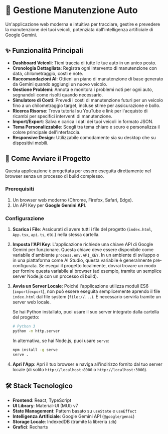 # 🚗 Gestione Manutenzione Auto

Un'applicazione web moderna e intuitiva per tracciare, gestire e prevedere la manutenzione dei tuoi veicoli, potenziata dall'intelligenza artificiale di Google Gemini.

## ✨ Funzionalità Principali

- **Dashboard Veicoli**: Tieni traccia di tutte le tue auto in un unico posto.
- **Cronologia Dettagliata**: Registra ogni intervento di manutenzione con data, chilometraggio, costi e note.
- **Raccomandazioni AI**: Ottieni un piano di manutenzione di base generato da Gemini quando aggiungi un nuovo veicolo.
- **Gestione Problemi**: Annota e monitora i problemi noti per ogni auto, segnandoli come risolti quando necessario.
- **Simulatore di Costi**: Prevedi i costi di manutenzione futuri per un veicolo fino a un chilometraggio target, incluse stime per assicurazione e bollo.
- **Ricerca Risorse**: Trova tutorial su YouTube e link per l'acquisto di ricambi per specifici interventi di manutenzione.
- **Import/Export**: Salva e carica i dati dei tuoi veicoli in formato JSON.
- **Tema Personalizzabile**: Scegli tra tema chiaro e scuro e personalizza il colore principale dell'interfaccia.
- **Responsive Design**: Utilizzabile comodamente sia su desktop che su dispositivi mobili.

## 🚀 Come Avviare il Progetto

Questa applicazione è progettata per essere eseguita direttamente nel browser senza un processo di build complesso.

### Prerequisiti

1.  Un browser web moderno (Chrome, Firefox, Safari, Edge).
2.  Un API Key per **Google Gemini API**.

### Configurazione

1.  **Scarica i File**:
    Assicurati di avere tutti i file del progetto (`index.html`, `App.tsx`, `api.ts`, etc.) nella stessa cartella.

2.  **Imposta l'API Key**:
    L'applicazione richiede una chiave API di Google Gemini per funzionare. Questa chiave deve essere disponibile come variabile d'ambiente `process.env.API_KEY`. In un ambiente di sviluppo o in una piattaforma come AI Studio, questa variabile è generalmente pre-configurata. Se esegui il progetto localmente, dovrai trovare un modo per fornire questa variabile al browser (ad esempio, tramite un semplice server Node.js con un processo di build).

3.  **Avvia un Server Locale**:
    Poiché l'applicazione utilizza moduli ES6 (`import`/`export`), non può essere eseguita semplicemente aprendo il file `index.html` dal file system (`file://...`). È necessario servirla tramite un server web locale.
    
    Se hai Python installato, puoi usare il suo server integrato dalla cartella del progetto:
    ```bash
    # Python 3
    python -m http.server
    ```
    
    In alternativa, se hai Node.js, puoi usare `serve`:
    ```bash
    npm install -g serve
    serve .
    ```

4.  **Apri l'App**:
    Apri il tuo browser e naviga all'indirizzo fornito dal tuo server locale (di solito `http://localhost:8000` o `http://localhost:3000`).

## 🛠️ Stack Tecnologico

-   **Frontend**: React, TypeScript
-   **UI Library**: Material-UI (MUI) v7
-   **State Management**: Pattern basato su `useState` e `useEffect`
-   **Intelligenza Artificiale**: Google Gemini API (`@google/genai`)
-   **Storage Locale**: IndexedDB (tramite la libreria `idb`)
-   **Grafici**: Recharts
